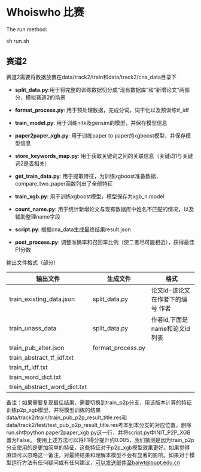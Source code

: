 # Whoiswho 比赛

The run method:

sh run.sh

## 赛道2
赛道2需要将数据放置在data/track2/train和data/track2/cna_data目录下


* **split_data.py**:用于将完整的训练数据切分成“现有数据库”和“新增论文”两部分，模拟赛道2的场景

* **format_process.py**: 用于预处理数据，完成分词，词干化以及预训练tf_idf

* **train_model.py**: 用于训练nltk及gensim的模型，并保存模型信息

* **paper2paper_xgb.py**: 用于训练paper to paper的xgboost模型，并保存模型信息

* **store_keywords_map.py**: 用于获取关键词之间的关联信息（关键词1与关键词2是否相关）

* **get_train_data.py**: 用于提取特征，为训练xgboost准备数据，compare_two_paper函数列出了全部特征

* **train_xgb.py**: 用于训练xgboost模型，模型保存为xgb_n.model

* **count_name.py**: 用于统计新增论文与现有数据库中姓名不匹配的情况，以及辅助整理name字段

* **script.py**: 根据cna_data生成最终结果result.json

* **post_process.py**: 调整准确率和召回率比例（使二者尽可能相近），获得最佳F1分数



输出文件格式（部分）

| 输出文件 | 生成文件 | 格式 |
| - | - | - |
| train_existing_data.json | split_data.py | 论文id-该论文在作者下的编号 作者 |
| train_unass_data | split_data.py | 作者id,下面是name和论文id列表|
| train_pub_alter.json | format_process.py | |
| train_abstract_tf_idf.txt | |
| train_tf_idf.txt | |
| train_word_dict.txt | |
| train_abstract_word_dict.txt | |


备注：如果需要复现最佳结果，需要切换到train_p2p分支，用该版本计算的特征训练p2p_xgb模型，并将模型训练的结果data/track2/train/train_pub_p2p_result_title.res和data/track2/test/test_pub_p2p_result_title.res考本到本分支的对应位置，删除run.sh中python paper2paper_xgb.py这一行，并将script.py中INIT_P2P_XGB置为False。
使用上述方法可以将F1得分提升约0.005，我们猜测是因为train_p2p分支使用的是更加简单的特征，这些特征对于p2p_xgb模型效果更好。如果觉得麻烦可以忽略这一备注，对最终结果和理解本模型不会有显著的影响。如果对于模型运行方法有任何疑问或有任何建议，可以发送邮件至baiwt@bupt.edu.cn
